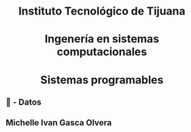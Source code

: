 # <div align="center">Instituto Tecnológico de Tijuana</div>
# <div align="center"> Ingenería en sistemas computacionales </div>
# <div align="center"> Sistemas programables </div> 
## :green_book: - Datos
## Michelle Ivan Gasca Olvera
